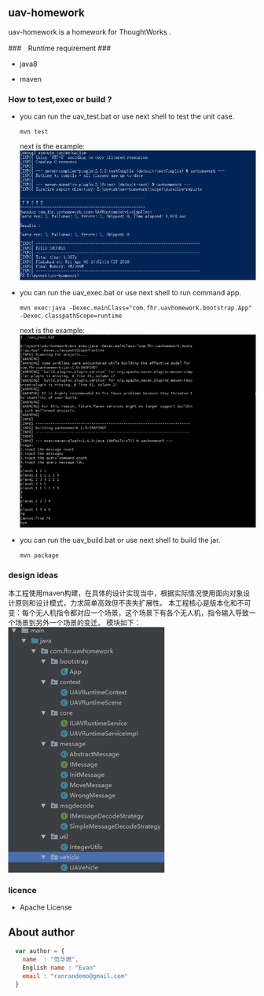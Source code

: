 ##  uav-homework ##

uav-homework is a homework for ThoughtWorks .

###　Runtime requirement ###

* java8

* maven

### How to test,exec or build ? ###

* you can run the uav_test.bat or use next shell to test the unit case.
   ```shell
   mvn test
   ```
   next is the example:
  ![Aaron Swartz](https://raw.githubusercontent.com/FanHuaRan/display_pictures/master/uav_homework/test.PNG)

* you can run the uav_exec.bat or use next shell to run command app.
   ```shell
   mvn exec:java -Dexec.mainClass="com.fhr.uavhomework.bootstrap.App" -Dexec.classpathScope=runtime
   ```
    next is the example:
    ![Aaron Swartz](https://raw.githubusercontent.com/FanHuaRan/display_pictures/master/uav_homework/exec.PNG)
    
* you can run the uav_build.bat or use next shell to build the jar.
   ```shell
   mvn package
   ```
  
### design ideas ###
本工程使用maven构建，在具体的设计实现当中，根据实际情况使用面向对象设计原则和设计模式，力求简单高效但不丧失扩展性。
本工程核心是版本化和不可变：每个无人机指令都对应一个场景，这个场景下有各个无人机，指令输入导致一个场景到另外一个场景的变迁。
模块如下：
    ![Aaron Swartz](https://raw.githubusercontent.com/FanHuaRan/display_pictures/master/uav_homework/component.PNG
)
### licence ###

* Apache License

## About author
```javascript
  var author = {
    name  : "范华燃",
    English name : "Evan"
    email : "ranrandemo@gmail.com"
  }
```


